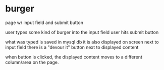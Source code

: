 # burger

page w/ input field and submit button

user types some kind of burger into the input field
user hits submit button

what was typed is saved in mysql db
it is also displayed on screen next to input field
there is a "devour it" button next to displayed content

when button is clicked, the displayed content moves to a different column/area on the page.

